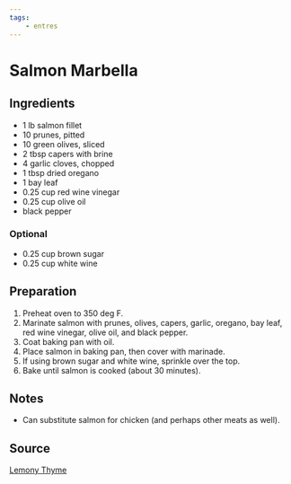 ```yaml
---
tags:
    - entres
---
```

# Salmon Marbella

## Ingredients

- 1 lb salmon fillet
- 10 prunes, pitted
- 10 green olives, sliced
- 2 tbsp capers with brine
- 4 garlic cloves, chopped
- 1 tbsp dried oregano
- 1 bay leaf
- 0.25 cup red wine vinegar
- 0.25 cup olive oil
- black pepper

### Optional

- 0.25 cup brown sugar
- 0.25 cup white wine

## Preparation

1. Preheat oven to 350 deg F.
1. Marinate salmon with prunes, olives, capers, garlic, oregano, bay leaf, red wine vinegar, olive oil, and black pepper.
1. Coat baking pan with oil.
1. Place salmon in baking pan, then cover with marinade.
1. If using brown sugar and white wine, sprinkle over the top.
1. Bake until salmon is cooked (about 30 minutes).

## Notes

- Can substitute salmon for chicken (and perhaps other meats as well).

## Source

[Lemony Thyme](http://www.lemonythyme.com/salmon-marbella-over-toasted-israeli-couscous/)
